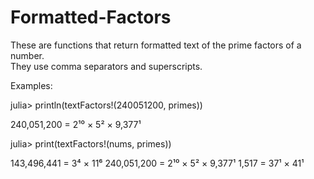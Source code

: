 # Formatted-Factors
These are functions that return formatted text of the prime factors of a number.  
They use comma separators and superscripts. 

Examples:

julia> println(textFactors!(240051200, primes))

240,051,200 = 2¹⁰ × 5² × 9,377¹


julia> print(textFactors!(nums, primes))
      
143,496,441 = 3⁴ × 11⁶
240,051,200 = 2¹⁰ × 5² × 9,377¹
      1,517 = 37¹ × 41¹

